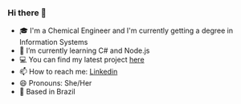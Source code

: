 ### Hi there 👋

- 🎓 I'm a Chemical Engineer and I'm currently getting a degree in Information Systems
- 📖 I’m currently learning C# and Node.js
- 💻 You can find my latest project [here](https://github.com/mariavitoriav/emaily)
- 📫 How to reach me: [Linkedin](https://www.linkedin.com/in/m-vitoria-vasconcelos)
- 😄 Pronouns: She/Her
- 🏡 Based in Brazil
